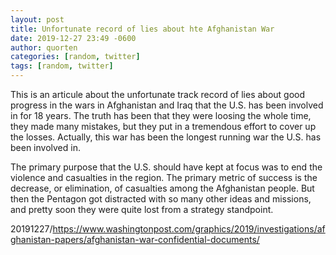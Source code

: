 ```yaml
---
layout: post
title: Unfortunate record of lies about hte Afghanistan War
date: 2019-12-27 23:49 -0600
author: quorten
categories: [random, twitter]
tags: [random, twitter]
---
```


This is an articule about the unfortunate track record of lies about
good progress in the wars in Afghanistan and Iraq that the U.S. has
been involved in for 18 years.  The truth has been that they were
loosing the whole time, they made many mistakes, but they put in a
tremendous effort to cover up the losses.  Actually, this war has been
the longest running war the U.S. has been involved in.

The primary purpose that the U.S. should have kept at focus was to end
the violence and casualties in the region.  The primary metric of
success is the decrease, or elimination, of casualties among the
Afghanistan people.  But then the Pentagon got distracted with so many
other ideas and missions, and pretty soon they were quite lost from a
strategy standpoint.

20191227/https://www.washingtonpost.com/graphics/2019/investigations/afghanistan-papers/afghanistan-war-confidential-documents/
